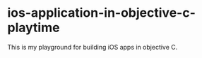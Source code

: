# ios-application-in-objective-c-playtime
This is my playground for building iOS apps in objective C. 
